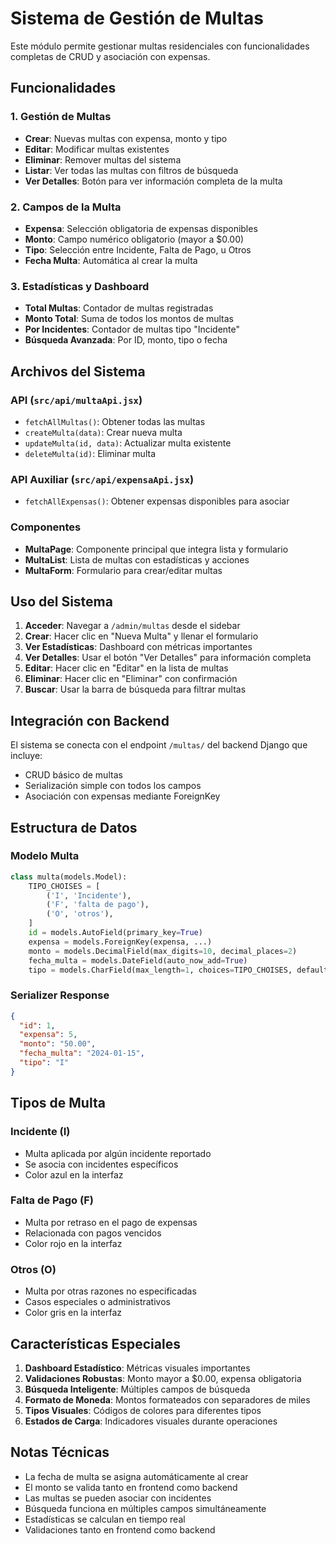 # Sistema de Gestión de Multas

Este módulo permite gestionar multas residenciales con funcionalidades completas de CRUD y asociación con expensas.

## Funcionalidades

### 1. Gestión de Multas
- **Crear**: Nuevas multas con expensa, monto y tipo
- **Editar**: Modificar multas existentes
- **Eliminar**: Remover multas del sistema
- **Listar**: Ver todas las multas con filtros de búsqueda
- **Ver Detalles**: Botón para ver información completa de la multa

### 2. Campos de la Multa
- **Expensa**: Selección obligatoria de expensas disponibles
- **Monto**: Campo numérico obligatorio (mayor a $0.00)
- **Tipo**: Selección entre Incidente, Falta de Pago, u Otros
- **Fecha Multa**: Automática al crear la multa

### 3. Estadísticas y Dashboard
- **Total Multas**: Contador de multas registradas
- **Monto Total**: Suma de todos los montos de multas
- **Por Incidentes**: Contador de multas tipo "Incidente"
- **Búsqueda Avanzada**: Por ID, monto, tipo o fecha

## Archivos del Sistema

### API (`src/api/multaApi.jsx`)
- `fetchAllMultas()`: Obtener todas las multas
- `createMulta(data)`: Crear nueva multa
- `updateMulta(id, data)`: Actualizar multa existente
- `deleteMulta(id)`: Eliminar multa

### API Auxiliar (`src/api/expensaApi.jsx`)
- `fetchAllExpensas()`: Obtener expensas disponibles para asociar

### Componentes
- **MultaPage**: Componente principal que integra lista y formulario
- **MultaList**: Lista de multas con estadísticas y acciones
- **MultaForm**: Formulario para crear/editar multas

## Uso del Sistema

1. **Acceder**: Navegar a `/admin/multas` desde el sidebar
2. **Crear**: Hacer clic en "Nueva Multa" y llenar el formulario
3. **Ver Estadísticas**: Dashboard con métricas importantes
4. **Ver Detalles**: Usar el botón "Ver Detalles" para información completa
5. **Editar**: Hacer clic en "Editar" en la lista de multas
6. **Eliminar**: Hacer clic en "Eliminar" con confirmación
7. **Buscar**: Usar la barra de búsqueda para filtrar multas

## Integración con Backend

El sistema se conecta con el endpoint `/multas/` del backend Django que incluye:
- CRUD básico de multas
- Serialización simple con todos los campos
- Asociación con expensas mediante ForeignKey

## Estructura de Datos

### Modelo Multa
```python
class multa(models.Model):
    TIPO_CHOISES = [
        ('I', 'Incidente'),
        ('F', 'falta de pago'),
        ('O', 'otros'),
    ]
    id = models.AutoField(primary_key=True)
    expensa = models.ForeignKey(expensa, ...)
    monto = models.DecimalField(max_digits=10, decimal_places=2)
    fecha_multa = models.DateField(auto_now_add=True)
    tipo = models.CharField(max_length=1, choices=TIPO_CHOISES, default='I')
```

### Serializer Response
```json
{
  "id": 1,
  "expensa": 5,
  "monto": "50.00",
  "fecha_multa": "2024-01-15",
  "tipo": "I"
}
```

## Tipos de Multa

### **Incidente (I)**
- Multa aplicada por algún incidente reportado
- Se asocia con incidentes específicos
- Color azul en la interfaz

### **Falta de Pago (F)**
- Multa por retraso en el pago de expensas
- Relacionada con pagos vencidos
- Color rojo en la interfaz

### **Otros (O)**
- Multa por otras razones no especificadas
- Casos especiales o administrativos
- Color gris en la interfaz

## Características Especiales

1. **Dashboard Estadístico**: Métricas visuales importantes
2. **Validaciones Robustas**: Monto mayor a $0.00, expensa obligatoria
3. **Búsqueda Inteligente**: Múltiples campos de búsqueda
4. **Formato de Moneda**: Montos formateados con separadores de miles
5. **Tipos Visuales**: Códigos de colores para diferentes tipos
6. **Estados de Carga**: Indicadores visuales durante operaciones

## Notas Técnicas

- La fecha de multa se asigna automáticamente al crear
- El monto se valida tanto en frontend como backend
- Las multas se pueden asociar con incidentes
- Búsqueda funciona en múltiples campos simultáneamente
- Estadísticas se calculan en tiempo real
- Validaciones tanto en frontend como backend
